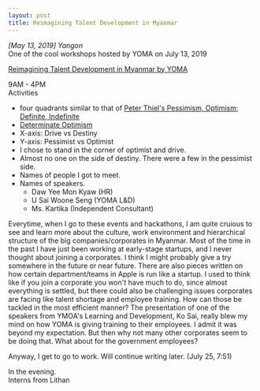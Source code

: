 ```yaml
---
layout: post
title: Reimagining Talent Development in Myanmar 
---
```


*[May 13, 2019] Yangon*  
One of the cool workshops hosted by YOMA on July 13, 2019

[Reimagining Talent Development in Myanmar by YOMA](https://www.eventbrite.com/e/re-imagining-talent-development-in-myanmar-registration-65013105950)

9AM - 4PM  
Activities  
- four quadrants similar to that of [Peter Thiel's Pessimism, Optimism; Definite, Indefinite](https://epiphanyaweek.com/2018/11/27/speech-peter-thiel-on-predicting-the-future/) 
- [Determinate Optimism](https://aswellblog.com/determinate-optimism-31de0b8e51d0)
- X-axis: Drive vs Destiny  
- Y-axis: Pessimist vs Optimist  
- I chose to stand in the corner of optimist and drive.  
- Almost no one on the side of destiny. There were a few in the pessimist side.  
- Names of people I got to meet. 
- Names of speakers.  
    - Daw Yee Mon Kyaw (HR)
    - U Sai Woone Seng (YOMA L&D)
    - Ms. Kartika (Independent Consultant)

Everytime, when I go to these events and hackathons, I am quite cruious to see and learn more about the culture, work environment and hierarchical structure of the big companies/corporates in Myanmar. Most of the time in the past I have just been working at early-stage startups, and I never thought about joining a corporates. I think I might probably give a try somewhere in the future or near future. There are also pieces written on how certain department/teams in Apple is run like a startup. I used to think like if you join a corporate you won't have much to do, since almost everything is settled, but there could also be challenging issues corporates are facing like talent shortage and employee training. How can those be tackled in the most efficient manner? The presentation of one of the speakers from YMOA's Learning and Development, Ko Sai, really blew my mind on how YOMA is giving training to their employees. I admit it was beyond my expectation. But then why not many other corporates seem to be doing that. What about for the government employees? 

Anyway, I get to go to work. Will continue writing later. (July 25, 7:51)

In the evening.  
Interns from Lithan 
